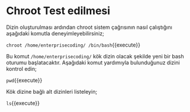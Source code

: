 # Chroot Test edilmesi

Dizin oluşturulması ardından chroot sistem çağrısının nasıl çalıştığını aşağıdaki komutla deneyimleyebilirsiniz;

`chroot /home/enterprisecoding/ /bin/bash`{{execute}}

Bu komut `/home/enterprisecoding/` kök dizin olacak şekilde yeni bir bash oturumu başlatacaktır. Aşağıdaki komut yardımıyla bulunduğunuz dizini kontrol edin;

`pwd`{{execute}}

Kök dizine bağlı alt dizinleri listeleyin;

`ls`{{execute}}
